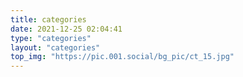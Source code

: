 ```yaml
---
title: categories
date: 2021-12-25 02:04:41
type: "categories"
layout: "categories"
top_img: "https://pic.001.social/bg_pic/ct_15.jpg"
---
```

